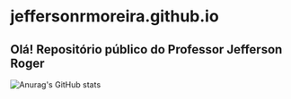 # jeffersonrmoreira.github.io

## Olá! Repositório público do Professor Jefferson Roger

![Anurag's GitHub stats](https://github-readme-stats.vercel.app/api?username=jeffersonrmoreira&show_icons=true&theme=radical)

